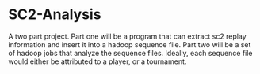 SC2-Analysis
============

A two part project. Part one will be a program that can extract sc2 replay information and insert it into a hadoop sequence file. Part two will be a set of hadoop jobs that analyze the sequence files. Ideally, each sequence file would either be attributed to a player, or a tournament.
